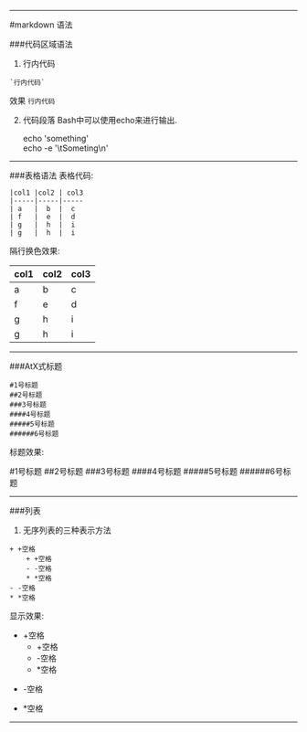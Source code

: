 _ _ _
#markdown 语法

###代码区域语法
1. 行内代码
```
`行内代码`
```
效果
`行内代码`

2. 代码段落
Bash中可以使用echo来进行输出.  

    echo 'something'  
    echo -e '\tSometing\n'  
***
###表格语法
表格代码:

    |col1 |col2 | col3
    |-----|-----|-----
    | a   |  b  |  c
    | f   |  e  |  d
    | g   |  h  |  i
    | g   |  h  |  i

隔行换色效果:

col1 |col2 | col3
-----|-----|-----
 a   |  b  |  c
 f   |  e  |  d
 g   |  h  |  i
 g   |  h  |  i
***
###AtX式标题

    #1号标题
    ##2号标题
    ###3号标题
    ####4号标题
    #####5号标题
    ######6号标题

标题效果:

#1号标题
##2号标题
###3号标题
####4号标题
#####5号标题
######6号标题
***
###列表
1. 无序列表的三种表示方法
```
+ +空格
    + +空格
    - -空格
    * *空格
- -空格
* *空格
```
显示效果:
+ +空格
    + +空格
    - -空格
    * *空格
- -空格
* *空格

_ _ _
